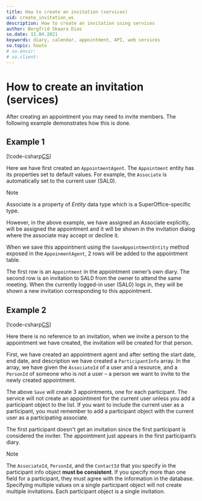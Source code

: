 ```yaml
---
title: How to create an invitation (services)
uid: create_invitation_ws
description: How to create an invitation using services
author: Bergfrid Skaara Dias
so.date: 11.04.2021
keywords: diary, calendar, appointment, API, web services
so.topic: howto
# so.envir:
# so.client:
---
```


# How to create an invitation (services)

After creating an appointment you may need to invite members. The following example demonstrates how this is done.

## Example 1

[!code-csharp[CS](includes/create-invite-services-1.cs)]

Here we have first created an `AppointmentAgent`. The `Appointment` entity has its properties set to default values. For example, the `Associate` is automatically set to the current user (SAL0).

> [!NOTE]
> Associate is a property of *Entity* data type which is a SuperOffice-specific type.

However, in the above example, we have assigned an Associate explicitly, will be assigned the appointment and it will be shown in the invitation dialog where the associate may accept or decline it.

When we save this appointment using the `SaveAppointmentEntity` method exposed in the `AppoinmentAgent`, 2 rows will be added to the appointment table.

The first row is an `Appointment` in the appointment owner’s own diary. The second row is an invitation to SAL0 from the owner to attend the same meeting. When the currently logged-in user (SAL0) logs in, they will be shown a new invitation corresponding to this appointment.

## Example 2

[!code-csharp[CS](includes/create-invite-services-2.cs)]

Here there is no reference to an invitation, when we invite a person to the appointment we have created, the invitation will be created for that person.

First, we have created an appointment agent and after setting the start date, end date, and description we have created a `ParticipantInfo` array. In the array, we have given the `AssociateId` of a user and a resource, and a `PersonId` of someone who is not a user – a person we want to invite to the newly created appointment.

The above `Save` will create 3 appointments, one for each participant. The service will not create an appointment for the current user unless you add a participant object to the list. If you want to include the current user as a participant, you must remember to add a participant object with the current user as a participating associate.

The first participant doesn't get an invitation since the first participant is considered the inviter. The appointment just appears in the first participant’s diary.

> [!NOTE]
> The `AssociateId`, `PersonId`, and the `ContactId` that you specify in the participant info object **must be consistent**. If you specify more than one field for a participant, they must agree with the information in the database. Specifying multiple values on a single participant object will not create multiple invitations. Each participant object is a single invitation.
